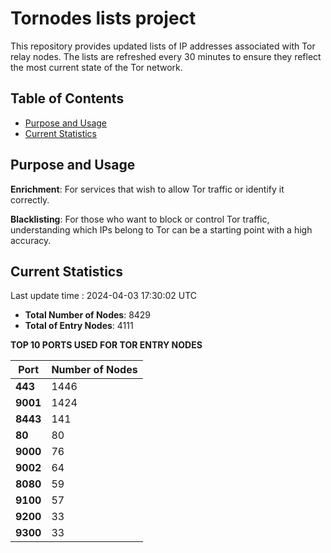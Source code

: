 # Tornodes lists project

This repository provides updated lists of IP addresses associated with Tor relay nodes. The lists are refreshed every 30 minutes to ensure they reflect the most current state of the Tor network.

## Table of Contents

- [Purpose and Usage](#purpose-and-usage)
- [Current Statistics](#current-statistics)


## Purpose and Usage

**Enrichment**: For services that wish to allow Tor traffic or identify it correctly.

**Blacklisting**: For those who want to block or control Tor traffic, understanding which IPs belong to Tor can be a starting point with a high accuracy.

## Current Statistics

Last update time : 2024-04-03 17:30:02 UTC

- **Total Number of Nodes**: 8429
- **Total of Entry Nodes**: 4111

**TOP 10 PORTS USED FOR TOR ENTRY NODES**

| **Port** | **Number of Nodes** |
|------|-----------------|
| **443**   | 1446  |
| **9001**   | 1424  |
| **8443**   | 141  |
| **80**   | 80  |
| **9000**   | 76  |
| **9002**   | 64  |
| **8080**   | 59  |
| **9100**   | 57  |
| **9200**   | 33  |
| **9300**   | 33  |

